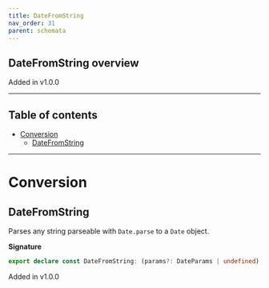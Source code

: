```yaml
---
title: DateFromString
nav_order: 31
parent: schemata
---
```


## DateFromString overview

Added in v1.0.0

---

<h2 class="text-delta">Table of contents</h2>

- [Conversion](#conversion)
  - [DateFromString](#datefromstring)

---

# Conversion

## DateFromString

Parses any string parseable with `Date.parse` to a `Date` object.

**Signature**

```ts
export declare const DateFromString: (params?: DateParams | undefined) => Schema<SafeDateString, SafeDate>
```

Added in v1.0.0
